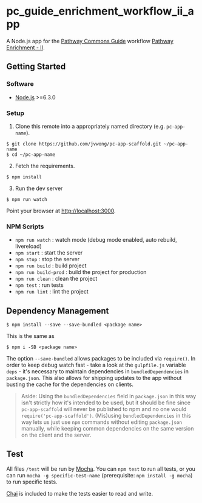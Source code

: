 # pc_guide_enrichment_workflow_ii_app

A Node.js app for the [Pathway Commons Guide](http://pathwaycommons.github.io/guide/) workflow [Pathway Enrichment - II](http://pathwaycommons.github.io/guide/workflows/pathway_enrichment_ii/index/).

## Getting Started

### Software

- [Node.js](https://nodejs.org/en/) >=6.3.0


### Setup

1. Clone this remote into a appropriately named directory (e.g. `pc-app-name`).

  ```shell
  $ git clone https://github.com/jvwong/pc-app-scaffold.git ~/pc-app-name
  $ cd ~/pc-app-name
  ```

2. Fetch the requirements.

  ```shell
  $ npm install
  ```

3. Run the dev server

  ```shell
  $ npm run watch
  ```

  Point your browser at [http://localhost:3000](http://localhost:3000).

### NPM Scripts

- `npm run watch` : watch mode (debug mode enabled, auto rebuild, livereload)
- `npm start` : start the server
- `npm stop` : stop the server
- `npm run build` : build project
- `npm run build-prod` : build the project for production
- `npm run clean` : clean the project
- `npm test` : run tests
- `npm run lint` : lint the project


## Dependency Management

```shell
$ npm install --save --save-bundled <package name>
```

This is the same as

```shell
$ npm i -SB <package name>
```

The option `--save-bundled` allows packages to be included via `require()`. In order to keep debug watch fast - take a look at the `gulpfile.js` variable `deps` - it's necessary to maintain dependencies in `bundledDependencies` in `package.json`.  This also allows for shipping updates to the app without busting the cache for the dependencies on clients.

> Aside: Using the `bundledDependencies` field in `package.json` in this way isn't strictly how it's intended to be used, but it should be fine since `pc-app-scaffold` will never be published to npm and no one would `require('pc-app-scaffold')`.  (Mis)using `bundledDependencies` in this way lets us just use `npm` commands without editing `package.json` manually, while keeping common dependencies on the same version on the client and the server.


## Test

All files `/test` will be run by [Mocha](https://mochajs.org/).  You can `npm test` to run all tests, or you can run `mocha -g specific-test-name` (prerequisite: `npm install -g mocha`) to run specific tests.

[Chai](http://chaijs.com/) is included to make the tests easier to read and write.
